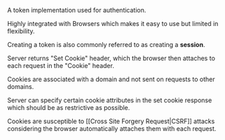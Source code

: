 A token implementation used for authentication.

Highly integrated with Browsers which makes it easy to use but limited in flexibility.

Creating a token is also commonly referred to as creating a **session**.

Server returns "Set Cookie" header, which the browser then attaches to each request in the "Cookie" header.

Cookies are associated with a domain and not sent on requests to other domains.

Server can specify certain cookie attributes in the set cookie response which should be as restrictive as possible.

Cookies are susceptible to [[Cross Site Forgery Request|CSRF]] attacks considering the browser automatically attaches them with each request.
